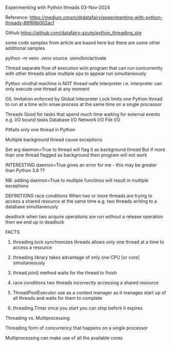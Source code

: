 Experimenting with Python threads
03-Nov-2024

Reference:
https://medium.cmom/@datafairy/experimenting-with-python-threads-88f66b002acf

Github
https://github.com/datafairy-azure/python_threading_plg

some code samples from article are based here
but there are some other additional samples


python -m venv .venv
source .venv/bin/activate

Thread
separate flow of execution w/in program that can run concurrently
with other threads allow multiple ops to appear run simultaneously

Python viruthal machine is NOT thread-safe interpreter
i.e. interpreter can only execute one thread at any moment

GIL
limitation enforced by Global Interpreter Lock
limits one Python thread to run at a time w/in smae process
at the same time on a single processor


Threads
Good for tasks that spend much time waiting for external events
e.g. I/O bound tasks
Database    I/O
Network     I/O
File        I/O


Pitfalls
only one thread in Python

Multiple background thread cause exceptions

Set arg daemon=True to thread will flag it as background thread
But if more than one thread flagged as background then program will not work

INTERESTING
daemon=True
gives an error for me - this may be greater than Python 3.8 ??

NB: adding daemon=True to multiple functinos will result in multiple exceptions


DEFINITIONS
race conditions
When two or more threads are trying to access a shared resource at the same time
e.g.
two threads writing to a database simultaneously


deadlock
when two acquire operations are run without a release operation then we end up in deadlock 


FACTS
01. threading.lock
synchronizes threads 
allows only one thread at a time to access a resource

02. threading
library takes advantage of only one CPU [or core] simultaneously

03. thread.join()
method waits for the thread to finish

04. race conditions
two threads incorrectly accessing a shared resource

05. ThreadPoolExecutor
use as a context manager as it manages start up of all threads and waits for them to complete

06. threading.Timer
once you start you can stop before it expires


Threading vs. Multiprocessing

Threading
form of concurrency that happens on a single processor

Multiprocessing
can make use of all the available cores

